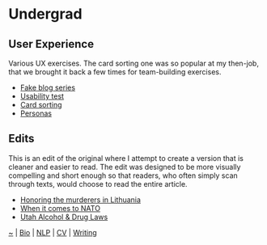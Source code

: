 # Undergrad

## User Experience

Various UX exercises. The card sorting one was so popular at my then-job, that we brought it back a few times for team-building exercises.

- [Fake blog series](/work/writing/technical-writing/undergrad/birnbaum-blog-series-social-media.pdf)
- [Usability test](/work/writing/technical-writing/undergrad/Birnbaum_S_UsabilityTest.pdf)
- [Card sorting](/work/writing/technical-writing/undergrad/card-sorting.pdf)
- [Personas](/work/writing/technical-writing/undergrad/Proto-Personas.pdf)

## Edits

This is an edit of the original where I attempt to create a version that is cleaner and easier to read. The edit was designed to be more visually compelling and short enough so that readers, who often simply scan through texts, would choose to read the entire article.

- [Honoring the murderers in Lithuania](/work/writing/technical-writing/undergrad/Honoringthemurderers.pdf)
- [When it comes to NATO](/work/writing/technical-writing/undergrad/nato-edit.pdf)
- [Utah Alcohol & Drug Laws](/work/writing/technical-writing/undergrad/UtahAlcoholCut.pdf)

[~](https://smbirnbaum.github.io/work) | [Bio](https://smbirnbaum.github.io/work/bio/) | [NLP](https://smbirnbaum.github.io/work/nlp/) | [CV](https://smbirnbaum.github.io/work/cv/) | [Writing](/writing/README.md)